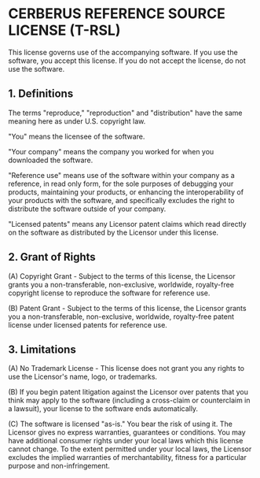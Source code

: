# CERBERUS REFERENCE SOURCE LICENSE (T-RSL)

This license governs use of the accompanying software. If you use the software,
you accept this license. If you do not accept the license, do not use the
software.

## 1. Definitions

The terms "reproduce," "reproduction" and "distribution" have the same meaning
here as under U.S. copyright law.

"You" means the licensee of the software.

"Your company" means the company you worked for when you downloaded the
software.

"Reference use" means use of the software within your company as a reference,
in read only form, for the sole purposes of debugging your products,
maintaining your products, or enhancing the interoperability of your products
with the software, and specifically excludes the right to distribute the
software outside of your company.

"Licensed patents" means any Licensor patent claims which read directly on the
software as distributed by the Licensor under this license.

## 2. Grant of Rights

(A) Copyright Grant - Subject to the terms of this license, the Licensor grants
you a non-transferable, non-exclusive, worldwide, royalty-free copyright
license to reproduce the software for reference use.

(B) Patent Grant - Subject to the terms of this license, the Licensor grants
you a non-transferable, non-exclusive, worldwide, royalty-free patent license
under licensed patents for reference use.

## 3. Limitations

(A) No Trademark License - This license does not grant you any rights to use
the Licensor's name, logo, or trademarks.

(B) If you begin patent litigation against the Licensor over patents that you
think may apply to the software (including a cross-claim or counterclaim in
a lawsuit), your license to the software ends automatically.

(C) The software is licensed "as-is." You bear the risk of using it. The
Licensor gives no express warranties, guarantees or conditions. You may have
additional consumer rights under your local laws which this license cannot
change. To the extent permitted under your local laws, the Licensor excludes
the implied warranties of merchantability, fitness for a particular purpose and
non-infringement.
